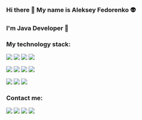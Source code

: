 ### Hi there 👋 My name is Aleksey Fedorenko 👽
### I'm Java Developer 🌱

### My technology stack:
<img src="https://img.shields.io/badge/JAVA-f89820?style=for-the-badge&logo=Java&logoColor=FFFFFF"/> <img src="https://img.shields.io/badge/SQL-4169E1?style=for-the-badge&logo=PostgreSQL&logoColor=FFFFFF"/> <img src="https://img.shields.io/badge/JUNIT-25A162?style=for-the-badge&logo=JUnit5&logoColor=FFFFFF"/> <img src="https://img.shields.io/badge/MOCKITO-25A162?style=for-the-badge&logo=Mockito&logoColor=FFFFFF"/>

<img src="https://img.shields.io/badge/SPRING-6DB33F?style=for-the-badge&logo=Spring&logoColor=FFFFFF"/> <img src="https://img.shields.io/badge/Spring Boot-6DB33F?style=for-the-badge&logo=Spring Boot&logoColor=FFFFFF"/> <img src="https://img.shields.io/badge/Spring Data-6DB33F?style=for-the-badge&logo=1&logoColor=FFFFFF"/> <img src="https://img.shields.io/badge/Spring Security-6DB33F?style=for-the-badge&logo=1&logoColor=FFFFFF"/>

<img src="https://img.shields.io/badge/GIT-F05032?style=for-the-badge&logo=Git&logoColor=FFFFFF"/> <img src="https://img.shields.io/badge/Hibernate-59666C?style=for-the-badge&logo=Hibernate&logoColor=FFFFFF"/> <img src="https://img.shields.io/badge/Apache Maven-C71A36?style=for-the-badge&logo=Apache Maven&logoColor=FFFFFF"/>

### Contact me:
[<img src="https://img.shields.io/badge/VK-0077FF?style=for-the-badge&logo=VK&logoColor=FFFFFF"/>](https://vk.com/selenar) [<img src="https://img.shields.io/badge/Telegram-0077FF?style=for-the-badge&logo=Telegram&logoColor=FFFFFF"/>](https://t.me/alexexus) <img src="https://img.shields.io/badge/tnt.99@mail.ru-005FF9?style=for-the-badge&logo=Mail.Ru&logoColor=FFFFFF"/> [<img src="https://img.shields.io/badge/Instagram-E4405F?style=for-the-badge&logo=Instagram&logoColor=FFFFFF"/>](https://www.instagram.com/_alexexus_/)
